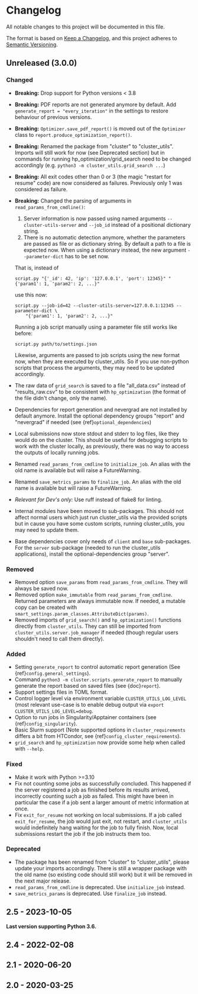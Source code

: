 # Changelog
All notable changes to this project will be documented in this file.

The format is based on [Keep a Changelog](https://keepachangelog.com/en/1.0.0/),
and this project adheres to [Semantic Versioning](https://semver.org/spec/v2.0.0.html).

[//]: # (Note: {ref}/{doc} roles are used for references to the documentation)

## Unreleased (3.0.0)

### Changed
- **Breaking:** Drop support for Python versions < 3.8
- **Breaking:** PDF reports are not generated anymore by default.  Add
  `generate_report = "every_iteration"` in the settings to restore behaviour of previous
  versions.
- **Breaking:** `Optimizer.save_pdf_report()` is moved out of the `Optimizer` class to
  `report.produce_optimization_report()`.
- **Breaking:** Renamed the package from "cluster" to "cluster_utils".  Imports will
  still work for now (see Deprecated section) but in commands for running
  hp_optimization/grid_search need to be changed accordingly (e.g. `python3 -m
  cluster_utils.grid_search ...`)
- **Breaking:** All exit codes other than 0 or 3 (the magic "restart for resume" code)
  are now considered as failures.  Previously only 1 was considered as failure.
- **Breaking:** Changed the parsing of arguments in `read_params_from_cmdline()`:
  1. Server information is now passed using named arguments `--cluster-utils-server` and
     `--job_id` instead of a positional dictionary string.
  2. There is no automatic detection anymore, whether the parameters are passed as file
     or as dictionary string.  By default a path to a file is expected now.  When using
     a dictionary instead, the new argument `--parameter-dict` has to be set now.

  That is, instead of
  ```
  script.py "{'_id': 42, 'ip': '127.0.0.1', 'port': 12345}" "{'param1': 1, 'param2': 2, ...}"
  ```
  use this now:
  ```
  script.py --job-id=42 --cluster-utils-server=127.0.0.1:12345 --parameter-dict \
      "{'param1': 1, 'param2': 2, ...}"
  ```

  Running a job script manually using a parameter file still works like before:
  ```
  script.py path/to/settings.json
  ```

  Likewise, arguments are passed to job scripts using the new format now, when they are
  executed by cluster_utils.  So if you use non-python scripts that process the
  arguments, they may need to be updated accordingly.
- The raw data of `grid_search` is saved to a file "all_data.csv" instead of
  "results_raw.csv" to be consistent with `hp_optimization` (the format of the file
  didn't change, only the name).
- Dependencies for report generation and nevergrad are not installed by default
  anymore.  Install the optional dependency groups "report" and "nevergrad" if
  needed (see {ref}`optional_dependencies`)
- Local submissions now store stdout and stderr to log files, like they would do on the cluster.
  This should be useful for debugging scripts to work with the cluster locally, as previously,
  there was no way to access the outputs of locally running jobs.
- Renamed `read_params_from_cmdline` to `initialize_job`.  An alias with the old name is
  available but will raise a FutureWarning.
- Renamed `save_metrics_params` to `finalize_job`.  An alias with the old name is
  available but will raise a FutureWarning.
- *Relevant for Dev's only:* Use ruff instead of flake8 for linting.
- Internal modules have been moved to sub-packages.  This should not affect normal users
  which just run cluster_utils via the provided scripts but in cause you have some
  custom scripts, running cluster_utils, you may need to update them.
- Base dependencies cover only needs of `client` and `base` sub-packages.  For the
  `server` sub-package (needed to run the cluster_utils applications), install the
  optional-dependencies group "server".

### Removed
- Removed option `save_params` from `read_params_from_cmdline`.  They will always be
  saved now.
- Removed option `make_immutable` from `read_params_from_cmdline`.  Returned parameters
  are always immutable now.  If needed, a mutable copy can be created with
  `smart_settings.param_classes.AttributeDict(params)`.
- Removed imports of `grid_search()` and `hp_optimization()` functions directly from
  `cluster_utils`.  They can still be imported from `cluster_utils.server.job_manager`
  if needed (though regular users shouldn't need to call them directly).

### Added
- Setting `generate_report` to control automatic report generation (See
  {ref}`config.general_settings`).
- Command `python3 -m cluster.scripts.generate_report` to manually generate the report
  based on saved files (see {doc}`report`).
- Support settings files in TOML format.
- Control logger level via environment variable `CLUSTER_UTILS_LOG_LEVEL` (most relevant
  use-case is to enable debug output via `export CLUSTER_UTILS_LOG_LEVEL=debug`.
- Option to run jobs in Singularity/Apptainer containers (see
  {ref}`config_singularity`).
- Basic Slurm support (Note supported options in `cluster_requirements` differs a bit
  from HTCondor, see {ref}`config_cluster_requirements`).
- `grid_search` and `hp_optimization` now provide some help when called with `--help`.

### Fixed
- Make it work with Python >=3.10
- Fix not counting some jobs as successfully concluded. This happened if the server registered a
  job as finished before its results arrived, incorrectly counting such a job as failed.
  This might have been in particular the case if a job sent a larger amount of metric information
  at once.
- Fix `exit_for_resume` not working on local submissions. If a job called `exit_for_resume`,
  the job would just exit, not restart, and `cluster_utils` would indefinitely hang waiting for the
  job to fully finish. Now, local submissions restart the job if the job instructs them too.


### Deprecated
- The package has been renamed from "cluster" to "cluster_utils", please update your
  imports accordingly.  There is still a wrapper package with the old name (so existing
  code should still work) but it will be removed in the next major release.
- `read_params_from_cmdline` is deprecated.  Use `initialize_job` instead.
- `save_metrics_params` is deprecated.  Use `finalize_job` instead.


## 2.5 - 2023-10-05

**Last version supporting Python 3.6.**


## 2.4 - 2022-02-08

## 2.1 - 2020-06-20

## 2.0 - 2020-03-25
